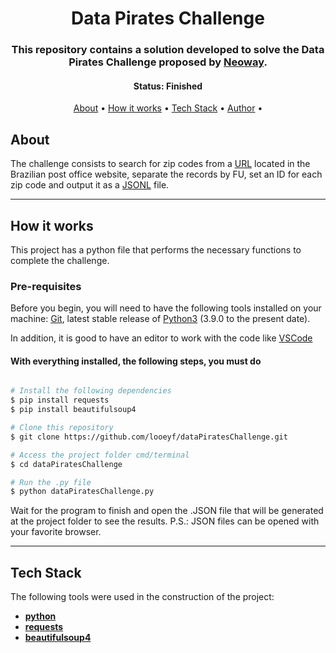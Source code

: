 <h1 align="center">
    Data Pirates Challenge
</h1>

<h3 align="center">
    This repository contains a solution developed to solve the Data Pirates Challenge proposed by <a href="https://www.neoway.com.br/" target="_blank">Neoway</a>.
</h3>

<h4 align="center"> 
	 Status: Finished
</h4>

<p align="center">
 <a href="#about">About</a> •
 <a href="#how-it-works">How it works</a> • 
 <a href="#tech-stack">Tech Stack</a> • 
 <a href="#author">Author</a> • 
</p>

## About

The challenge consists to search for zip codes from a [URL](http://www.buscacep.correios.com.br/sistemas/buscacep/buscaFaixaCep.cfm) located in the Brazilian post office website, separate the records by FU, set an ID for each zip code and output it as a [JSONL](http://jsonlines.org) file.

---

## How it works

This project has a python file that performs the necessary functions to complete the challenge.

### Pre-requisites

Before you begin, you will need to have the following tools installed on your machine:
[Git](https://git-scm.com/downloads), latest stable release of [Python3](https://www.python.org/downloads/) (3.9.0 to the present date).

In addition, it is good to have an editor to work with the code like [VSCode](https://code.visualstudio.com/)

#### With everything installed, the following steps, you must do

```bash

# Install the following dependencies
$ pip install requests
$ pip install beautifulsoup4

# Clone this repository
$ git clone https://github.com/looeyf/dataPiratesChallenge.git

# Access the project folder cmd/terminal
$ cd dataPiratesChallenge

# Run the .py file
$ python dataPiratesChallenge.py

```

Wait for the program to finish and open the .JSON file that will be generated at the project folder to see the results.
P.S.: JSON files can be opened with your favorite browser.

---

## Tech Stack

The following tools were used in the construction of the project:

- **[python](https://www.python.org)**
- **[requests](https://pypi.org/project/requests/)**
- **[beautifulsoup4](https://pypi.org/project/beautifulsoup4/)**
